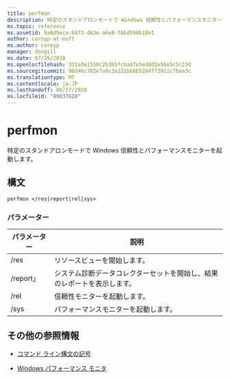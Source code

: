 ```yaml
---
title: perfmon
description: 特定のスタンドアロンモードで Windows 信頼性とパフォーマンスモニターを起動する perfmon コマンドのリファレンス記事です。
ms.topic: reference
ms.assetid: 9a8d5eca-8473-463e-a6e0-7bbd590b18e1
author: coreyp-at-msft
ms.author: coreyp
manager: dongill
ms.date: 07/25/2018
ms.openlocfilehash: 331a3e1550c2b3b5fcba47e5eddd2e58e5c5c23d
ms.sourcegitcommit: 96d46c702e7a9c3a321bbbb5284f73911c7baa3c
ms.translationtype: MT
ms.contentlocale: ja-JP
ms.lasthandoff: 08/27/2020
ms.locfileid: "89037620"
---
```

# <a name="perfmon"></a>perfmon

特定のスタンドアロンモードで Windows 信頼性とパフォーマンスモニターを起動します。

## <a name="syntax"></a>構文

```
perfmon </res|report|rel|sys>
```

### <a name="parameters"></a>パラメーター

| パラメーター | 説明 |
|--|--|
| /res | リソースビューを開始します。 |
| /report」 | システム診断データコレクターセットを開始し、結果のレポートを表示します。 |
| /rel | 信頼性モニターを起動します。 |
| /sys | パフォーマンスモニターを起動します。 |

## <a name="additional-references"></a>その他の参照情報

- [コマンド ライン構文の記号](command-line-syntax-key.md)

- [Windows パフォーマンス モニタ](/previous-versions/windows/it-pro/windows-server-2008-r2-and-2008/cc749154(v%3dws.11))
